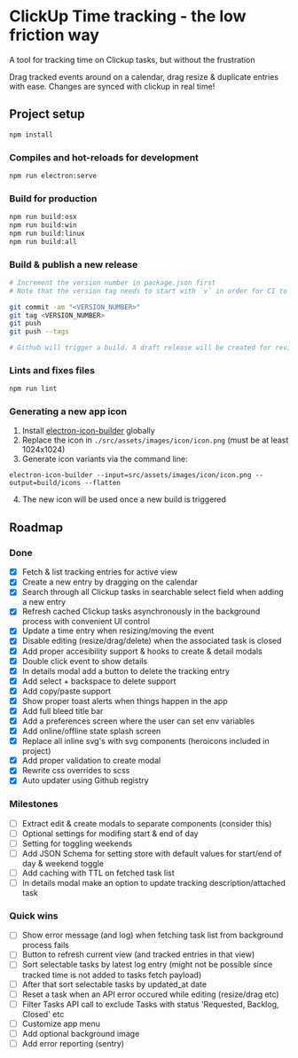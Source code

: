 # ClickUp Time tracking - the low friction way

A tool for tracking time on Clickup tasks, but without the frustration

Drag tracked events around on a calendar, drag resize & duplicate entries with ease. Changes are synced with clickup in real time!

## Project setup
``` bash
npm install
```
### Compiles and hot-reloads for development
``` bash
npm run electron:serve
```
### Build for production
``` bash
npm run build:osx
npm run build:win
npm run build:linux
npm run build:all
```

### Build & publish a new release
``` bash
# Increment the version number in package.json first
# Note that the version tag needs to start with `v` in order for CI to trigger a new build

git commit -am "<VERSION_NUMBER>"
git tag <VERSION_NUMBER>
git push
git push --tags

# Github will trigger a build. A draft release will be created for review
```

### Lints and fixes files
``` bash
npm run lint
```

### Generating a new app icon
1. Install [electron-icon-builder](https://www.npmjs.com/package/electron-icon-builder) globally
2. Replace the icon in `./src/assets/images/icon/icon.png` (must be at least 1024x1024)
3. Generate icon variants via the command line:

```
electron-icon-builder --input=src/assets/images/icon/icon.png --output=build/icons --flatten
```
4. The new icon will be used once a new build is triggered

## Roadmap

### Done
- [x] Fetch & list tracking entries for active view
- [x] Create a new entry by dragging on the calendar
- [x] Search through all Clickup tasks in searchable select field when adding a new entry
- [x] Refresh cached Clickup tasks asynchronously in the background process with convenient UI control
- [x] Update a time entry when resizing/moving the event
- [x] Disable editing (resize/drag/delete) when the associated task is closed
- [x] Add proper accesibility support & hooks to create & detail modals
- [x] Double click event to show details
- [x] In details modal add a button to delete the tracking entry
- [x] Add select + backspace to delete support
- [x] Add copy/paste support
- [x] Show proper toast alerts when things happen in the app
- [x] Add full bleed title bar
- [x] Add a preferences screen where the user can set env variables
- [x] Add online/offline state splash screen
- [x] Replace all inline svg's with svg components (heroicons included in project)
- [x] Add proper validation to create modal
- [x] Rewrite css overrides to scss
- [x] Auto updater using Github registry

### Milestones
- [ ] Extract edit & create modals to separate components (consider this)
- [ ] Optional settings for modifing start & end of day
- [ ] Setting for toggling weekends
- [ ] Add JSON Schema for setting store with default values for start/end of day & weekend toggle
- [ ] Add caching with TTL on fetched task list
- [ ] In details modal make an option to update tracking description/attached task
### Quick wins
- [ ] Show error message (and log) when fetching task list from background process fails
- [ ] Button to refresh current view (and tracked entries in that view)
- [ ] Sort selectable tasks by latest log entry (might not be possible since tracked time is not added to tasks fetch payload)
- [ ] After that sort selectable tasks by updated_at date
- [ ] Reset a task when an API error occured while editing (resize/drag etc)
- [ ] Filter Tasks API call to exclude Tasks with status 'Requested, Backlog, Closed' etc
- [ ] Customize app menu
- [ ] Add optional background image
- [ ] Add error reporting (sentry)
